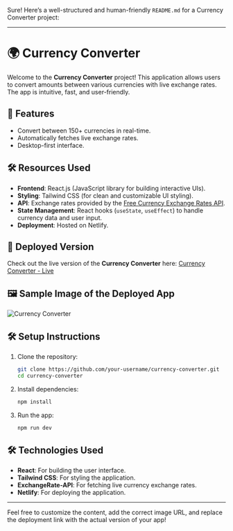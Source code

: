 Sure! Here’s a well-structured and human-friendly `README.md` for a Currency Converter project:

---

# 🌍 Currency Converter

Welcome to the **Currency Converter** project! This application allows users to convert amounts between various currencies with live exchange rates. The app is intuitive, fast, and user-friendly.

## 🚀 Features

- Convert between 150+ currencies in real-time.
- Automatically fetches live exchange rates.
- Desktop-first interface.

## 🛠️ Resources Used

- **Frontend**: React.js (JavaScript library for building interactive UIs).
- **Styling**: Tailwind CSS (for clean and customizable UI styling).
- **API**: Exchange rates provided by the [Free Currency Exchange Rates API](https://github.com/fawazahmed0/exchange-api?tab=readme-ov-file).
- **State Management**: React hooks (`useState`, `useEffect`) to handle currency data and user input.
- **Deployment**: Hosted on Netlify.

## 🚀 Deployed Version

Check out the live version of the **Currency Converter** here: [Currency Converter - Live](https://currency-crypto-conv.netlify.app/)  

## 🖼️ Sample Image of the Deployed App

![Currency Converter](https://imgur.com/a/cjmZb9y)  

## 🛠️ Setup Instructions

1. Clone the repository:
   ```bash
   git clone https://github.com/your-username/currency-converter.git
   cd currency-converter
   ```

2. Install dependencies:
   ```bash
   npm install
   ```

3. Run the app:
   ```bash
   npm run dev
   ```

## 🛠️ Technologies Used

- **React**: For building the user interface.
- **Tailwind CSS**: For styling the application.
- **ExchangeRate-API**: For fetching live currency exchange rates.
- **Netlify**: For deploying the application.

---

Feel free to customize the content, add the correct image URL, and replace the deployment link with the actual version of your app!
